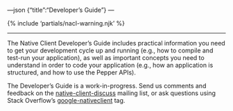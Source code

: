 —json {“title”:“Developer’s Guide”} —

{% include ‘partials/nacl-warning.njk’ %}

------------------------------------------------------------------------

The Native Client Developer’s Guide includes practical information you need to get your development cycle up and running (e.g., how to compile and test-run your application), as well as important concepts you need to understand in order to code your application (e.g., how an application is structured, and how to use the Pepper APIs).

The Developer’s Guide is a work-in-progress. Send us comments and feedback on the <a href="https://groups.google.com/forum/#!forum/native-client-discuss" class="reference external">native-client-discuss</a> mailing list, or ask questions using Stack Overflow’s <a href="https://stackoverflow.com/questions/tagged/google-nativeclient" class="reference external">google-nativeclient</a> tag.

